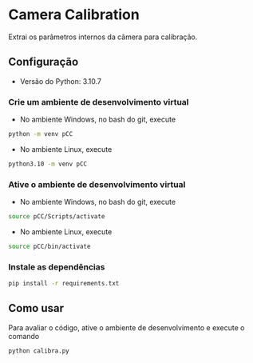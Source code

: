 # Camera Calibration

Extrai os parâmetros internos da câmera para calibração.

## Configuração

- Versão do Python: 3.10.7

### Crie um ambiente de desenvolvimento virtual

- No ambiente Windows, no bash do git, execute
```bash
python -m venv pCC
```

- No ambiente Linux, execute
```bash
python3.10 -m venv pCC
```

### Ative o ambiente de desenvolvimento virtual

- No ambiente Windows, no bash do git, execute
```bash
source pCC/Scripts/activate
```

- No ambiente Linux, execute
```bash
source pCC/bin/activate
```

### Instale as dependências

```bash
pip install -r requirements.txt
```

## Como usar

Para avaliar o código, ative o ambiente de desenvolvimento e execute o comando

```bash
python calibra.py
```